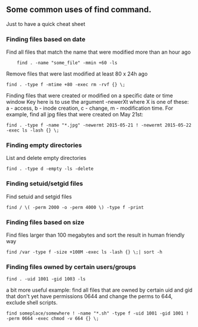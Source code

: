 ## Some common uses of find command.
Just to have a quick cheat sheet

### Finding files based on date

Find all files that match the name that were modified more than an hour ago
```
    find . -name "some_file" -mmin +60 -ls
```
Remove files that were last modified at least 80 x 24h ago
```
find . -type f -mtime +80 -exec rm -rvf {} \;
```
Finding files that were created or modified on a specific date or time window
Key here is to use the argument -newerXt where X is one of these: a - access, b - inode creation, c - change, m - modification time.
For example, find all jpg files that were created on May 21st:
```
find . -type f -name "*.jpg" -newermt 2015-05-21 ! -newermt 2015-05-22 -exec ls -lash {} \;
```
### Finding empty directories

List and delete empty directories

    find . -type d -empty -ls -delete  

### Finding setuid/setgid files

Find setuid and setgid files

    find / \( -perm 2000 -o -perm 4000 \) -type f -print 

### Finding files based on size
Find files larger than 100 megabytes and sort the result in human friendly way
```
find /var -type f -size +100M -exec ls -lash {} \;| sort -h
```

### Finding files owned by certain users/groups
```
find . -uid 1001 -gid 1003 -ls
```
a bit more useful example: find all files that are owned by certain uid and gid that don't yet have permissions 0644 and change the perms to 644, exclude shell scripts.
```
find someplace/somewhere ! -name "*.sh" -type f -uid 1001 -gid 1001 ! -perm 0664 -exec chmod -v 664 {} \;
```
